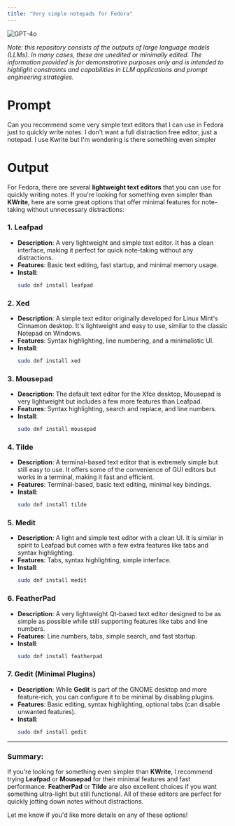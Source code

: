 ```yaml
---
title: "Very simple notepads for Fedora"
---
```

![GPT-4o](https://img.shields.io/badge/GPT--4o-3333FF?style=for-the-badge&logo=openai&logoColor=white)



*Note: this repository consists of the outputs of large language models (LLMs). In many cases, these are unedited or minimally edited. The information provided is for demonstrative purposes only and is intended to highlight constraints and capabilities in LLM applications and prompt engineering strategies.*


# Prompt

Can you recommend some very simple text editors that I can use in Fedora just to quickly write notes. I don't want a full distraction free editor, just a notepad. I use Kwrite but I'm wondering is there something even simpler

# Output

For Fedora, there are several **lightweight text editors** that you can use for quickly writing notes. If you're looking for something even simpler than **KWrite**, here are some great options that offer minimal features for note-taking without unnecessary distractions:

### 1. **Leafpad**
- **Description**: A very lightweight and simple text editor. It has a clean interface, making it perfect for quick note-taking without any distractions.
- **Features**: Basic text editing, fast startup, and minimal memory usage.
- **Install**:
  ```bash
  sudo dnf install leafpad
  ```

### 2. **Xed**
- **Description**: A simple text editor originally developed for Linux Mint's Cinnamon desktop. It's lightweight and easy to use, similar to the classic Notepad on Windows.
- **Features**: Syntax highlighting, line numbering, and a minimalistic UI.
- **Install**:
  ```bash
  sudo dnf install xed
  ```

### 3. **Mousepad**
- **Description**: The default text editor for the Xfce desktop, Mousepad is very lightweight but includes a few more features than Leafpad.
- **Features**: Syntax highlighting, search and replace, and line numbers.
- **Install**:
  ```bash
  sudo dnf install mousepad
  ```

### 4. **Tilde**
- **Description**: A terminal-based text editor that is extremely simple but still easy to use. It offers some of the convenience of GUI editors but works in a terminal, making it fast and efficient.
- **Features**: Terminal-based, basic text editing, minimal key bindings.
- **Install**:
  ```bash
  sudo dnf install tilde
  ```

### 5. **Medit**
- **Description**: A light and simple text editor with a clean UI. It is similar in spirit to Leafpad but comes with a few extra features like tabs and syntax highlighting.
- **Features**: Tabs, syntax highlighting, simple interface.
- **Install**:
  ```bash
  sudo dnf install medit
  ```

### 6. **FeatherPad**
- **Description**: A very lightweight Qt-based text editor designed to be as simple as possible while still supporting features like tabs and line numbers.
- **Features**: Line numbers, tabs, simple search, and fast startup.
- **Install**:
  ```bash
  sudo dnf install featherpad
  ```

### 7. **Gedit (Minimal Plugins)**
- **Description**: While **Gedit** is part of the GNOME desktop and more feature-rich, you can configure it to be minimal by disabling plugins.
- **Features**: Basic editing, syntax highlighting, optional tabs (can disable unwanted features).
- **Install**:
  ```bash
  sudo dnf install gedit
  ```

---

### Summary:
If you're looking for something even simpler than **KWrite**, I recommend trying **Leafpad** or **Mousepad** for their minimal features and fast performance. **FeatherPad** or **Tilde** are also excellent choices if you want something ultra-light but still functional. All of these editors are perfect for quickly jotting down notes without distractions.

Let me know if you'd like more details on any of these options!